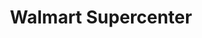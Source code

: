 ---
title: "Walmart Supercenter"
url: /lubbock/walmart-supercenter-marsha-sharp-freeway/
shop: supermarket
---